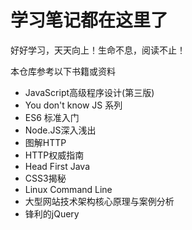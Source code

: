 # 学习笔记都在这里了

好好学习，天天向上！生命不息，阅读不止！

本仓库参考以下书籍或资料

+ JavaScript高级程序设计(第三版)
+ You don't know JS 系列
+ ES6 标准入门
+ Node.JS深入浅出
+ 图解HTTP
+ HTTP权威指南
+ Head First Java
+ CSS3揭秘
+ Linux Command Line
+ 大型网站技术架构核心原理与案例分析
+ 锋利的jQuery